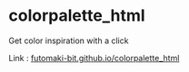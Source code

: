 # colorpalette_html

Get color inspiration with a click

Link : [futomaki-bit.github.io/colorpalette_html](https://futomaki-bit.github.io/colorpalette_html)
